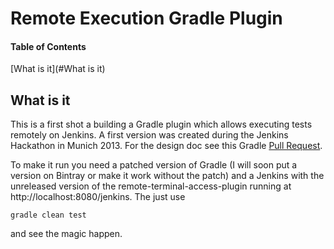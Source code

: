 Remote Execution Gradle Plugin
==================

#### Table of Contents  
[What is it](#What is it)  

What is it
----------

This is a first shot a building a Gradle plugin which allows executing tests remotely on Jenkins. A first version was created during the Jenkins Hackathon in Munich 2013. For the design doc see this Gradle [Pull Request](https://github.com/gradle/gradle/pull/163).

To make it run you need a patched version of Gradle (I will soon put a version on Bintray or make it work without the patch) and a Jenkins with the unreleased version of the remote-terminal-access-plugin running at http://localhost:8080/jenkins.
The just use
```
gradle clean test
```

and see the magic happen.
